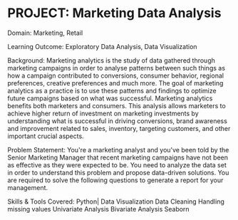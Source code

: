 # PROJECT: Marketing Data Analysis

Domain: Marketing, Retail

Learning Outcome: Exploratory Data Analysis, Data Visualization

Background:
Marketing analytics is the study of data gathered through marketing campaigns in order to analyse patterns between such things as how a campaign contributed to conversions, consumer behavior, regional preferences, creative preferences and much more. The goal of marketing analytics as a practice is to use these patterns and findings to optimize future campaigns based on what was successful. Marketing analytics benefits both marketers and consumers. This analysis allows marketers to achieve higher return of investment on marketing investments by understanding what is successful in driving conversions, brand awareness and improvement related to sales, inventory, targeting customers, and other important crucial aspects.

Problem Statement:
You're a marketing analyst and you've been told by the Senior Marketing Manager that recent marketing campaigns have not been as effective as they were expected to be. You need to analyze the data set in order to understand this problem and propose data-driven solutions. You are required to solve the following questions to generate a report for your management.

Skills & Tools Covered:
Python| 
Data Visualization
Data Cleaning
Handling missing values
Univariate Analysis
Bivariate Analysis
Seaborn

